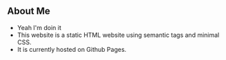 ## About Me 

* Yeah I'm doin it
* This website is a static HTML website using semantic tags and minimal CSS. 
* It is currently hosted on Github Pages.

